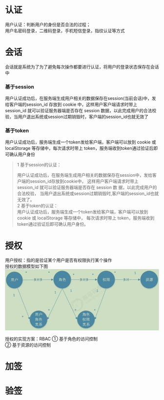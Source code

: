 # 认证
用户认证：判断用户的身份是否合法的过程；  
用户名密码登录，二维码登录，手机短信登录，指纹认证等方式

# 会话
会话就是系统为了为了避免每次操作都要进行认证，将用户的登录状态保存在会话中
### 基于session
用户认证成功后，在服务端生成用户相关的数据保存在session(当前会话)中，发给客户端的session_id 存放到 cookie 中，这样用户客户端请求时带上 session_id
就可以验证服务器端是否存在 session 数据，以此完成用户的合法校验，当用户退出系统或session过期销毁时，客户端的session_id也就无效了

### 基于token
用户认证成功后，服务端生成一个token发给客户端，客户端可以放到 cookie 或 localStorage 等存储中，每次请求时带上 token，服务端收到token通过验证后即可确认用户身份

> 1 基于session的认证：
>
> 用户认证成功后，在服务端生成用户相关的数据保存在session中，发给客户端的session_id存放到cookie中，
> 这样用户客户端请求时带上 session_id 就可以验证服务器端是否存在 session 数 据，以此完成用户的合法校验，
> 当用户退出系统或session过期销毁时,客户端的session_id也就无效了。  
> 2 基于token的认证：  
> 用户认证成功后，服务端生成一个token发给客户端，客户端可以放到 cookie 或 localStorage 等存储中，
> 每次请求时带上 token，服务端收到token通过验证后即可确认用户身份。

# 授权
用户授权：指的是验证某个用户是否有权限执行某个操作  
授权的数据模型如下图  
![img.png](images/授权的数据模型.png)

授权的实现方案：RBAC
① 基于角色的访问控制  
② 基于资源的访问控制

# 加签

# 验签